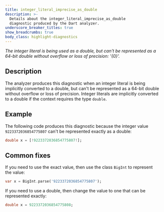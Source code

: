 ```yaml
---
title: integer_literal_imprecise_as_double
description: >-
  Details about the integer_literal_imprecise_as_double
  diagnostic produced by the Dart analyzer.
underscore_breaker_titles: true
show_breadcrumbs: true
body_class: highlight-diagnostics
---
```


_The integer literal is being used as a double, but can't be represented as a
64-bit double without overflow or loss of precision: '{0}'._

## Description

The analyzer produces this diagnostic when an integer literal is being
implicitly converted to a double, but can't be represented as a 64-bit
double without overflow or loss of precision. Integer literals are
implicitly converted to a double if the context requires the type `double`.

## Example

The following code produces this diagnostic because the integer value
`9223372036854775807` can't be represented exactly as a double:

```dart
double x = [!9223372036854775807!];
```

## Common fixes

If you need to use the exact value, then use the class `BigInt` to
represent the value:

```dart
var x = BigInt.parse('9223372036854775807');
```

If you need to use a double, then change the value to one that can be
represented exactly:

```dart
double x = 9223372036854775808;
```
